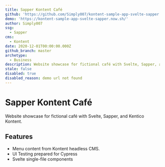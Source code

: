 ```yaml
---
title: Sapper Kontent Café
github: 'https://github.com/Simply007/kontent-sample-app-svelte-sapper'
demo: 'https://kontent-sample-app-svelte-sapper.now.sh/'
author: Simply007
ssg:
  - Sapper
cms:
  - Kontent
date: 2020-12-01T00:00:00.000Z
github_branch: master
archetype:
  - Business
description: Website showcase for fictional café with Svelte, Sapper, and Kentico Kontent.
stale: false
disabled: true
disabled_reason: demo url not found
---
```


# Sapper Kontent Café

Website showcase for fictional café with Svelte, Sapper, and Kentico Kontent.

## Features

* Menu content from Kontent headless CMS.
* UI Testing prepared for Cypress
* Svelte single-file components
